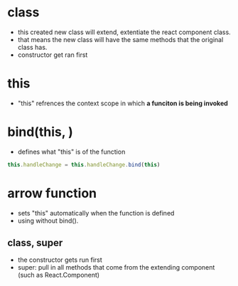 # class
- this created new class will extend, extentiate the react component class.
- that means the new class will have the same methods that the original class has.
- constructor get ran first


# this
- "this" refrences the context scope in which **a funciton is being invoked**


# bind(this, )
- defines what "this" is of the function
```js
this.handleChange = this.handleChange.bind(this)
```

# arrow function
- sets "this" automatically when the function is defined
- using without bind().


## class, super
- the constructor gets run first
- super: pull in all methods that come from the extending component (such as React.Component)
